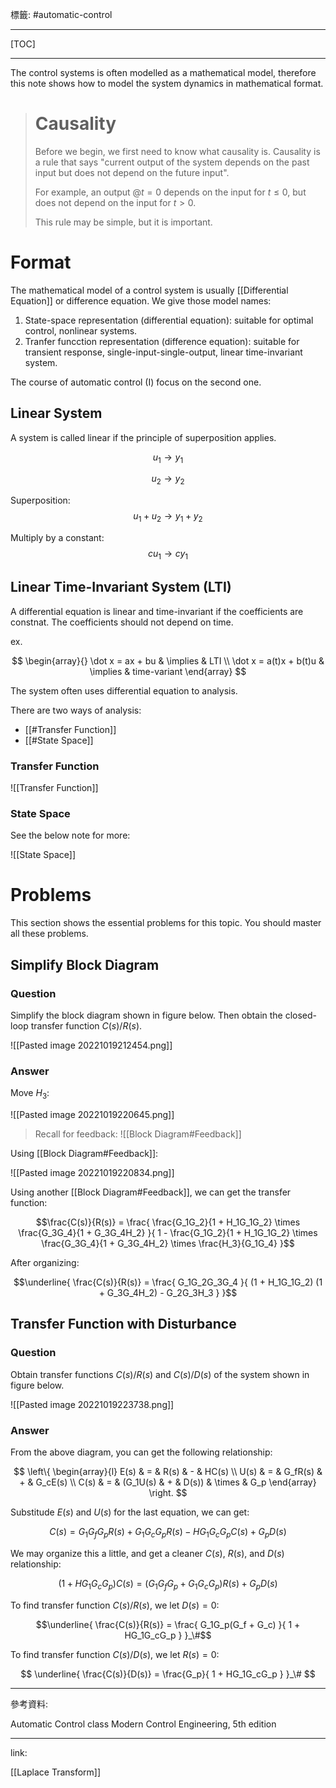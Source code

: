 標籤: #automatic-control 

---

[TOC]

---

The control systems is often modelled as a mathematical model, therefore this note shows how to model the system dynamics in mathematical format.

> # Causality
> 
> Before we begin, we first need to know what causality is. Causality is a rule that says "current output of the system depends on the past input but does not depend on the future input".
>
> For example, an output $@ t = 0$ depends on the input for $t \leq 0$, but does not depend on the input for $t > 0$.
>
> This rule may be simple, but it is important.

# Format

The mathematical model of a control system is usually [[Differential Equation]] or difference equation. We give those model names:

1. State-space representation (differential equation): suitable for optimal control, nonlinear systems.
2. Tranfer funcction representation (difference equation): suitable for transient response, single-input-single-output, linear time-invariant system.

The course of automatic control (I) focus on the second one.

## Linear System

A system is called linear if the principle of superposition applies.

$$u_1 \rightarrow y_1$$

$$u_2 \rightarrow y_2$$

Superposition:
$$u_1 + u_2 \rightarrow y_1 + y_2$$

Multiply by a constant:
$$cu_1 \rightarrow cy_1$$

## Linear Time-Invariant System (LTI)

A differential equation is linear and time-invariant if the coefficients are constnat. The coefficients should not depend on time.

ex.

$$
\begin{array}{}
	\dot x = ax + bu & \implies & LTI \\
	\dot x = a(t)x + b(t)u & \implies & time-variant
\end{array}
$$

The system often uses differential equation to analysis.

There are two ways of analysis:

- [[#Transfer Function]]
- [[#State Space]]

### Transfer Function

![[Transfer Function]]

### State Space

See the below note for more:

![[State Space]]

# Problems

This section shows the essential problems for this topic. You should master all these problems.

## Simplify Block Diagram

### Question

Simplify the block diagram shown in figure below. Then obtain the closed-loop transfer function $C(s) / R(s)$.

![[Pasted image 20221019212454.png]]

### Answer

Move $H_3$:

![[Pasted image 20221019220645.png]]

> Recall for feedback:
> ![[Block Diagram#Feedback]]

Using [[Block Diagram#Feedback]]:

![[Pasted image 20221019220834.png]]

Using another [[Block Diagram#Feedback]], we can get the transfer function:

$$\frac{C(s)}{R(s)} = \frac{
\frac{G_1G_2}{1 + H_1G_1G_2} \times \frac{G_3G_4}{1 + G_3G_4H_2}
}{
1 - \frac{G_1G_2}{1 + H_1G_1G_2} \times
\frac{G_3G_4}{1 + G_3G_4H_2} \times
\frac{H_3}{G_1G_4}
}$$

After organizing:

$$\underline{
	\frac{C(s)}{R(s)} = 
	\frac{
		G_1G_2G_3G_4
	}{
		(1 + H_1G_1G_2)
		(1 + G_3G_4H_2) - 
		G_2G_3H_3
	}
}$$

## Transfer Function with Disturbance

### Question

Obtain transfer functions $C(s) / R(s)$ and $C(s) / D(s)$ of the system shown in figure below.

![[Pasted image 20221019223738.png]]

### Answer

From the above diagram, you can get the following relationship:

$$
\left\{
	\begin{array}{l}
		E(s) & = & R(s) & - & HC(s) \\
		U(s) & = & G_fR(s) & + & G_cE(s) \\
		C(s) & = & (G_1U(s) & + & D(s)) & \times & G_p
	\end{array}
\right.
$$

Substitude $E(s)$ and $U(s)$ for the last equation, we can get:

$$C(s) = G_1G_fG_pR(s) + G_1G_cG_pR(s) - HG_1G_cG_pC(s) + G_pD(s)$$

We may organize this a little, and get a cleaner $C(s)$, $R(s)$, and $D(s)$ relationship:

$$(1 + HG_1G_cG_p)C(s) = (G_1G_fG_p + G_1G_cG_p)R(s) + G_pD(s)$$

To find transfer function $C(s) / R(s)$, we let $D(s) = 0$:

$$\underline{
	\frac{C(s)}{R(s)} = 
	\frac{
		G_1G_p(G_f + G_c)
	}{
		1 + HG_1G_cG_p
	}
}_\#$$

To find transfer function $C(s) / D(s)$, we let $R(s) = 0$:

$$
\underline{
	\frac{C(s)}{D(s)} = 
	\frac{G_p}{
		1 + HG_1G_cG_p
	}
}_\#
$$

---

參考資料:

Automatic Control class
Modern Control Engineering, 5th edition

---

link:

[[Laplace Transform]]